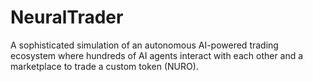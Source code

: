 # NeuralTrader
A sophisticated simulation of an autonomous AI-powered trading ecosystem where hundreds of AI agents interact with each other and a marketplace to trade a custom token (NURO).


